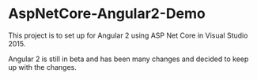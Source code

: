 # AspNetCore-Angular2-Demo
This project is to set up for Angular 2 using ASP Net Core in Visual Studio 2015.

Angular 2 is still in beta and has been many changes and decided to keep up with the changes.
